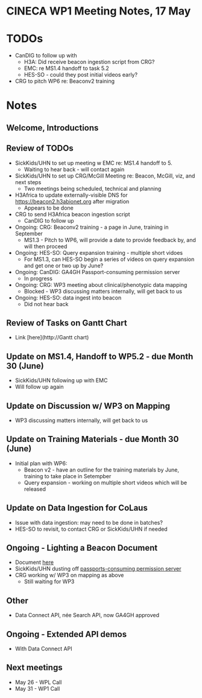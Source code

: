 # CINECA WP1 Meeting Notes, 17 May

# TODOs
- CanDIG to follow up with
    - H3A: Did receive beacon ingestion script from CRG?
    - EMC: re MS1.4 handoff to task 5.2
    - HES-SO - could they post initial videos early?
- CRG to pitch WP6 re: Beaconv2 training

# Notes

## Welcome, Introductions

## Review of TODOs

- SickKids/UHN to set up meeting w EMC re: MS1.4 handoff to 5.
    - Waiting to hear back - will contact again
- SickKids/UHN to set up CRG/McGill Meeting re: Beacon, McGill, viz, and next steps
    - Two meetings being scheduled, technical and planning
- H3Africa to update externally-visible DNS for https://beacon2.h3abionet.org after migration
    - Appears to be done
- CRG to send H3Africa beacon ingestion script
    - CanDIG to follow up
- Ongoing: CRG: Beaconv2 training - a page in June, training in September
    - MS1.3 - Pitch to WP6, will provide a date to provide feedback by, and will then proceed
- Ongoing: HES-SO: Query expansion training - multiple short vidoes
    - For MS1.3, can HES-SO begin a series of videos on query expansion and get one or two  up by June?
- Ongoing: CanDIG: GA4GH Passport-consuming permission server
    - In progress
- Ongoing: CRG: WP3 meeting about clinical/phenotypic data mapping
    - Blocked - WP3 discussing matters internally, will get back to us
- Ongoing: HES-SO: data ingest into beacon
    - Did not hear back

## Review of Tasks on Gantt Chart
- Link [here](http://Gantt chart)

## Update on MS1.4, Handoff to WP5.2 - due Month 30 (June)
- SickKids/UHN following up with EMC
- Will follow up again

## Update on Discussion w/ WP3 on Mapping
- WP3 discussing matters internally, will get back to us

## Update on Training Materials - due Month 30 (June)
- Initial plan with WP6:
    - Beacon v2 - have an outline for the training materials by June, training to take place in Setempber
    - Query expansion - working on multiple short videos which will be released

## Update on Data Ingestion for CoLaus
- Issue with data ingestion: may need to be done in batches?
- HES-SO to revisit, to contact CRG or SickKids/UHN if needed

## Ongoing - Lighting a Beacon Document
- Document [here](https://docs.google.com/document/d/1nnZac4z6FiiiHSW5GXyMd-yOydqLU6aXEsEZ0ikz5nA/edit?usp=sharing)
- SickKids/UHN dusting off [passports-consuming permission server](https://github.com/CINECA-project/wp1-ga4gh-passports-opa)
- CRG working w/ WP3 on mapping as above
    - Still waiting for WP3

## Other
- Data Connect API, née Search API, now GA4GH approved

## Ongoing - Extended API demos
- With Data Connect API

## Next meetings
- May 26 - WPL Call
- May 31 - WP1 Call
